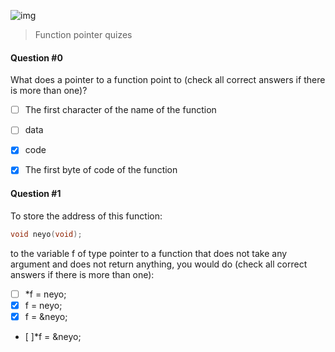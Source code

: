 ![img](https://assets.imaginablefutures.com/media/images/ALX_Logo.max-200x150.png)
> Function pointer quizes


#### Question #0
What does a pointer to a function point to (check all correct answers if there is more than one)?

* [ ] The first character of the name of the function
* [ ] data
* [X] code
* [X] The first byte of code of the function


#### Question #1
To store the address of this function:

```c
void neyo(void);
```

to the variable f of type pointer to a function that does not take any argument and does not return anything, you would do (check all correct answers if there is more than one):

* [ ] *f = neyo;
* [X] f = neyo;
* [X] f = &neyo;
* [ ]*f = &neyo;
